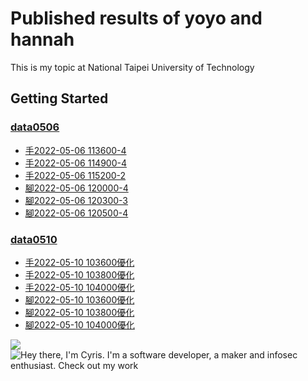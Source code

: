 # Published results of yoyo and hannah

This is my topic at National Taipei University of Technology

## Getting Started

### [data0506](new_data)

* [手2022-05-06 113600-4](new_data/手2022-05-06%20113600-4.csv)
* [手2022-05-06 114900-4](new_data/手2022-05-06%20114900-4.csv)
* [手2022-05-06 115200-2](new_data/手2022-05-06%20115200-2.csv)
* [腳2022-05-06 120000-4](new_data/腳2022-05-06%20120000-4.csv)
* [腳2022-05-06 120300-3](new_data/腳2022-05-06%20120300-3.csv)
* [腳2022-05-06 120500-4](new_data/腳2022-05-06%20120500-4.csv)

### [data0510](0510data)

* [手2022-05-10 103600優化](0510data/手2022-05-10%20103600優化.csv)
* [手2022-05-10 103800優化](0510data/手2022-05-10%20103800優化.csv)
* [手2022-05-10 104000優化](0510data/手2022-05-10%20104000優化.csv)
* [腳2022-05-10 103600優化](0510data/腳2022-05-10%20103600優化.csv)
* [腳2022-05-10 103800優化](0510data/腳2022-05-10%20103800優化.csv)
* [腳2022-05-10 104000優化](0510data/腳2022-05-10%20104000優化.csv)

![](https://github.com/ms314006/ms314006/blob/master/resource/introduction.gif?raw=true)
![Hey there, I'm Cyris. I'm a software developer, a maker and infosec enthusiast. Check out my work](https://github.com/CyrisXD/CyrisXD/raw/master/header.gif)